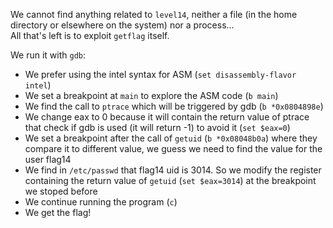 We cannot find anything related to `level14`, neither a file (in the home directory or elsewhere on the system) nor a process...  
All that's left is to exploit `getflag` itself.

We run it with `gdb`:
- We prefer using the intel syntax for ASM (`set disassembly-flavor intel`)
- We set a breakpoint at `main` to explore the ASM code (`b main`)
- We find the call to `ptrace` which will be triggered by gdb (`b *0x0804898e`)
- We change eax to 0  because it will contain the return value of ptrace that check if gdb is used (it will return -1) to avoid it (`set $eax=0`)
- We set a breakpoint after the call  of `getuid` (`b *0x08048b0a`) where they compare it to different value, we guess we need to find the value for the user flag14 
- We find in `/etc/passwd` that flag14 uid is 3014. So we modify the register containing the return value of `getuid` (`set $eax=3014`) at the breakpoint we stoped before
- We continue running the program (`c`)
- We get the flag!
